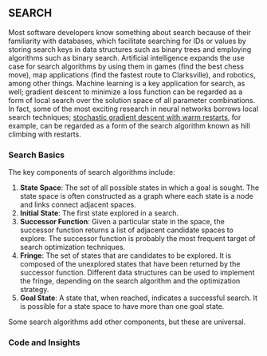 ## SEARCH
Most software developers know something about search because of their familiarity with databases, which facilitate searching for IDs or values by storing search keys in data structures such as binary trees and employing algorithms such as binary search. Artificial intelligence expands the use case for search algorithms by using them in games (find the best chess move), map applications (find the fastest route to Clarksville), and robotics, among other things. Machine learning is a key application for search, as well; gradient descent to minimize a loss function can be regarded as a form of local search over the solution space of all parameter combinations. In fact, some of the most exciting research in neural networks borrows local search techniques; [stochastic gradient descent with warm restarts](https://arxiv.org/abs/1608.03983), for example, can be regarded as a form of the search algorithm known as hill climbing with restarts. 

### Search Basics
The key components of search algorithms include:
1. **State Space**: The set of all possible states in which a goal is sought. The state space is often constructed as a graph where each state is a node and links connect adjacent spaces.
2. **Initial State**: The first state explored in a search.
3. **Successor Function**: Given a particular state in the space, the successor function returns a list of adjacent candidate spaces to explore. The successor function is probably the most frequent target of search optimization techniques.
4. **Fringe**: The set of states that are candidates to be explored. It is composed of the unexplored states that have been returned by the successor function. Different data structures can be used to implement the fringe, depending on the search algorithm and the optimization strategy.
5. **Goal State**: A state that, when reached, indicates a successful search. It is possible for a state space to have more than one goal state.

Some search algorithms add other components, but these are universal.
### Code and Insights
